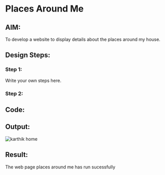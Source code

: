# Places Around Me
## AIM:
To develop a website to display details about the places around my house.

## Design Steps:

### Step 1:
Write your own steps here.
### Step 2:

## Code:

## Output:
![karthik home](https://github.com/karthiksec/places-around-me/assets/147473368/5460bdea-73d1-4302-8219-40df863f4d3e)

## Result:
The web page places around me has run sucessfully
